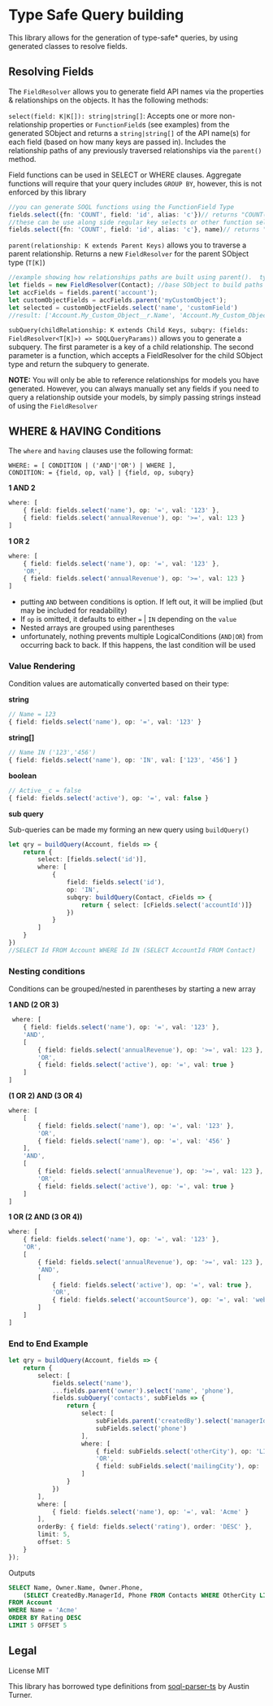 # Type Safe Query building

This library allows for the generation of type-safe\* queries, by using generated classes to resolve fields.

## Resolving Fields

The `FieldResolver` allows you to generate field API names via the properties & relationships on the objects. It has the following methods:

`select(field: K|K[]): string|string[]`: Accepts one or more non-relationship properties or `FunctionField`s \(see examples\) from the generated SObject and returns a `string|string[]` of the API name\(s\) for each field \(based on how many keys are passed in\). Includes the relationship paths of any previously traversed relationships via the `parent()` method.

Field functions can be used in SELECT or WHERE clauses. Aggregate functions will require that your query includes `GROUP BY`, however, this is not enforced by this library

```typescript
//you can generate SOQL functions using the FunctionField Type
fields.select({fn: 'COUNT', field: 'id', alias: 'c'})// returns "COUNT(Id) c"
//these can be use along side regular key selects or other function selects
fields.select({fn: 'COUNT', field: 'id', alias: 'c'}, name)// returns "['COUNT(Id) c', name]"
```

`parent(relationship: K extends Parent Keys)` allows you to traverse a parent relationship. Returns a new `FieldResolver` for the parent SObject type \(`T[K]`\)

```typescript
//example showing how relationships paths are built using parent().  typically these would be chained
let fields = new FieldResolver(Contact); //base SObject to build paths from
let accFields = fields.parent('account');
let customObjectFields = accFields.parent('myCustomObject');
let selected = customObjectFields.select('name', 'customField')
//result: ['Account.My_Custom_Object__r.Name', 'Account.My_Custom_Object__r.Custom_Field__c']
```

`subQuery(childRelationship: K extends Child Keys, subqry: (fields: FieldResolver<T[K]>) => SOQLQueryParams))` allows you to generate a subquery. The first parameter is a key of a child relationship. The second parameter is a function, which accepts a FieldResolver for the child SObject type and return the subquery to generate.

**NOTE:** You will only be able to reference relationships for models you have generated. However, you can always manually set any fields if you need to query a relationship outside your models, by simply passing strings instead of using the `FieldResolver`

## WHERE & HAVING Conditions

The `where` and `having` clauses use the following format:

```text
WHERE: = [ CONDITION | ('AND'|'OR') | WHERE ],
CONDITION: = {field, op, val} | {field, op, subqry}
```

**1 AND 2**

```typescript
where: [
    { field: fields.select('name'), op: '=', val: '123' },
    { field: fields.select('annualRevenue'), op: '>=', val: 123 }
]
```

**1 OR 2**

```typescript
where: [
    { field: fields.select('name'), op: '=', val: '123' },
    'OR',
    { field: fields.select('annualRevenue'), op: '>=', val: 123 }
]
```

* putting `AND` between conditions is option.  If left out, it will be implied \(but may be included for readability\)
* If `op` is omitted, it defaults to either `=` \| `IN` depending on the `value`
* Nested arrays are grouped using parentheses
* unfortunately, nothing prevents multiple LogicalConditions \(`AND|OR`\) from occurring back to back.  If this happens, the last condition will be used

### Value Rendering

Condition values are automatically converted based on their type:

**string**

```typescript
// Name = 123
{ field: fields.select('name'), op: '=', val: '123' }
```

**string\[\]**

```typescript
// Name IN ('123','456')
{ field: fields.select('name'), op: 'IN', val: ['123', '456'] }
```

**boolean**

```typescript
// Active__c = false
{ field: fields.select('active'), op: '=', val: false }
```

**sub query**

Sub-queries can be made my forming an new query using `buildQuery()`

```typescript
let qry = buildQuery(Account, fields => {
    return {
        select: [fields.select('id')],
        where: [
            {
                field: fields.select('id'),
                op: 'IN',
                subqry: buildQuery(Contact, cFields => {
                    return { select: [cFields.select('accountId')]}
                })
            }
        ]
    }
})
//SELECT Id FROM Account WHERE Id IN (SELECT AccountId FROM Contact)
```

### Nesting conditions

Conditions can be grouped/nested in parentheses by starting a new array

**1 AND \(2 OR 3\)**

```typescript
 where: [
    { field: fields.select('name'), op: '=', val: '123' },
    'AND',
    [
        { field: fields.select('annualRevenue'), op: '>=', val: 123 },
        'OR',
        { field: fields.select('active'), op: '=', val: true }
    ]
]
```

**\(1 OR 2\) AND \(3 OR 4\)**

```typescript
where: [
    [
        { field: fields.select('name'), op: '=', val: '123' },
        'OR',
        { field: fields.select('name'), op: '=', val: '456' }
    ],
    'AND',
    [
        { field: fields.select('annualRevenue'), op: '>=', val: 123 },
        'OR',
        { field: fields.select('active'), op: '=', val: true }
    ]
]
```

**1 OR \(2 AND \(3 OR 4\)\)**

```typescript
where: [
    { field: fields.select('name'), op: '=', val: '123' },
    'OR',
    [
        { field: fields.select('annualRevenue'), op: '>=', val: 123 },
        'AND',
        [
            { field: fields.select('active'), op: '=', val: true },
            'OR',
            { field: fields.select('accountSource'), op: '=', val: 'web' }
        ]
    ]
]
```

### End to End Example

```typescript
let qry = buildQuery(Account, fields => {
    return {
        select: [
            fields.select('name'),
            ...fields.parent('owner').select('name', 'phone'),
            fields.subQuery('contacts', subFields => {
                return {
                    select: [
                        subFields.parent('createdBy').select('managerId'),
                        subFields.select('phone')
                    ],
                    where: [
                        { field: subFields.select('otherCity'), op: 'LIKE', val: '%YORK' },
                        'OR',
                        { field: subFields.select('mailingCity'), op: 'LIKE', val: '%YORK' }
                    ]
                }
            })
        ],
        where: [
            { field: fields.select('name'), op: '=', val: 'Acme' }
        ],
        orderBy: { field: fields.select('rating'), order: 'DESC' },
        limit: 5,
        offset: 5
    }
});
```

Outputs

```sql
SELECT Name, Owner.Name, Owner.Phone,
    (SELECT CreatedBy.ManagerId, Phone FROM Contacts WHERE OtherCity LIKE '%YORK' OR MailingCity LIKE '%YORK'
FROM Account
WHERE Name = 'Acme'
ORDER BY Rating DESC
LIMIT 5 OFFSET 5
```

## Legal

License MIT

This library has borrowed type definitions from [soql-parser-ts](https://github.com/paustint/soql-parser-js) by Austin Turner.

